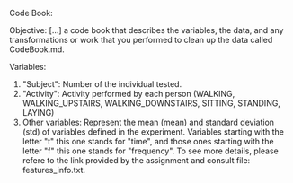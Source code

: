 Code Book:

Objective: [...] a code book that describes the variables, the data, and any transformations or work that you performed to clean up the data called CodeBook.md.

Variables: 
  1. "Subject": Number of the individual tested.
  2. "Activity": Activity performed by each person (WALKING, WALKING_UPSTAIRS, WALKING_DOWNSTAIRS, SITTING, STANDING, LAYING)
  3. Other variables: Represent the mean (mean) and standard deviation (std) of variables defined in the experiment. Variables starting with the letter "t" this one stands for "time", and those ones starting with the letter "f" this one stands for "frequency". To see more details, please refere to the link provided by the assignment and consult file: features_info.txt.
